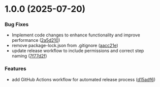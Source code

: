 # 1.0.0 (2025-07-20)


### Bug Fixes

* Implement code changes to enhance functionality and improve performance ([2a5d210](https://github.com/1tzArad/pixi4log/commit/2a5d2107c04f8540a84ee165ce04ef88056995d3))
* remove package-lock.json from .gitignore ([aacc21e](https://github.com/1tzArad/pixi4log/commit/aacc21e3521614df78bc8cb9b1e5a886d2199947))
* update release workflow to include permissions and correct step naming ([7f77d2f](https://github.com/1tzArad/pixi4log/commit/7f77d2fc2167c03572c72fb001e19cae1b17c9fc))


### Features

* add GitHub Actions workflow for automated release process ([d15adf6](https://github.com/1tzArad/pixi4log/commit/d15adf608102afcfcc6f433fcb1dce076360a9ca))
